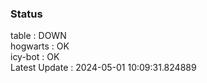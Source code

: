 ### Status


table : DOWN  
hogwarts : OK  
icy-bot : OK  
Latest Update : 2024-05-01 10:09:31.824889
